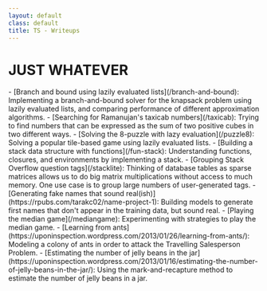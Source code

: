 ```yaml
---
layout: default
class: default
title: TS - Writeups
---
```


<h1>JUST WHATEVER</h1>
- [Branch and bound using lazily evaluated lists](/branch-and-bound): Implementing a branch-and-bound solver for the knapsack problem using lazily evaluated lists, and comparing performance of different approximation algorithms. 
- [Searching for Ramanujan's taxicab numbers](/taxicab): Trying to find numbers that can be expressed as the sum of two positive cubes in two different ways.
- [Solving the 8-puzzle with lazy evaluation](/puzzle8): Solving a popular tile-based game using lazily evaluated lists.
- [Building a stack data structure with functions](/fun-stack): Understanding functions, closures, and environments by implementing a stack.
- [Grouping Stack Overflow question tags](/stacklite): Thinking of database tables as sparse matrices allows us to do big matrix multiplications without access to much memory. One use case is to group large numbers of user-generated tags. 
- [Generating fake names that sound real(ish)](https://rpubs.com/tarakc02/name-project-1): Building models to generate first names that don't appear in the training data, but sound real. 
- [Playing the median game](/mediangame): Experimenting with strategies to play the median game.
- [Learning from ants](https://uponinspection.wordpress.com/2013/01/26/learning-from-ants/): Modeling a colony of ants in order to attack the Travelling Salesperson Problem.
- [Estimating the number of jelly beans in the jar](https://uponinspection.wordpress.com/2013/01/16/estimating-the-number-of-jelly-beans-in-the-jar/): Using the mark-and-recapture method to estimate the number of jelly beans in a jar.